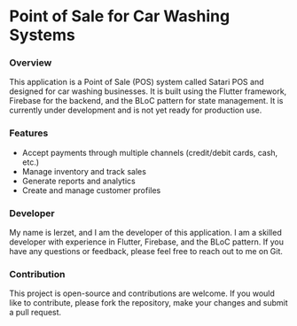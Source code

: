 # Point of Sale for Car Washing Systems

### Overview

This application is a Point of Sale (POS) system called Satari POS and designed for car washing businesses. It is built using the Flutter framework, Firebase for the backend, and the BLoC pattern for state management. It is currently under development and is not yet ready for production use.

### Features

- Accept payments through multiple channels (credit/debit cards, cash, etc.)
- Manage inventory and track sales
- Generate reports and analytics
- Create and manage customer profiles


### Developer

My name is Ierzet, and I am the developer of this application. I am a skilled developer with experience in Flutter, Firebase, and the BLoC pattern. If you have any questions or feedback, please feel free to reach out to me on Git.

### Contribution

This project is open-source and contributions are welcome. If you would like to contribute, please fork the repository, make your changes and submit a pull request.